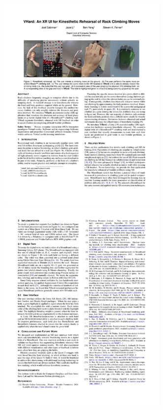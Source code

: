 ![pdf page 1](Media/VHard_ISMAR_Demo_Submission_2024_1.png "Demo Submission Page 1")
![pdf page 2](Media/VHard_ISMAR_Demo_Submission_2024_2.png "Demo Submission Page 2")